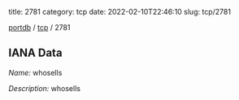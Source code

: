 title: 2781
category: tcp
date: 2022-02-10T22:46:10
slug: tcp/2781

[portdb](/) / [tcp](/category/tcp.html) / 2781


## IANA Data

_Name:_ whosells

_Description:_ whosells


